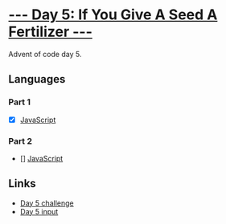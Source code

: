 # [--- Day 5: If You Give A Seed A Fertilizer ---](https://adventofcode.com/2023/day/5)

Advent of code day 5.

## Languages

### Part 1

- [x] [JavaScript](day-05-part1.mjs)

### Part 2

- [] [JavaScript](day-05-part2.mjs)

## Links

- [Day 5 challenge](https://adventofcode.com/2023/day/5)
- [Day 5 input](https://adventofcode.com/2023/day/5/input)

